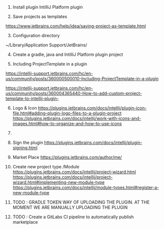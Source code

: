 1) Install plugin
   IntilliJ Platform plugin

2) Save projects as templates

https://www.jetbrains.com/help/idea/saving-project-as-template.html


3) Configuration directory

~/Library/Application Support/JetBrains/<product><version>


4) Create a gradle, java and IntilliJ Platform plugin project

5) Including ProjectTemplate in a plugin

https://intellij-support.jetbrains.com/hc/en-us/community/posts/360000500010-Including-ProjectTemplate-in-a-plugin

https://intellij-support.jetbrains.com/hc/en-us/community/posts/360004365440-How-to-add-custom-project-template-to-intellij-plugin-

6) Logo & Icon
   https://plugins.jetbrains.com/docs/intellij/plugin-icon-file.html#adding-plugin-logo-files-to-a-plugin-project
   https://plugins.jetbrains.com/docs/intellij/work-with-icons-and-images.html#how-to-organize-and-how-to-use-icons
7) 
8) Sign the plugin
https://plugins.jetbrains.com/docs/intellij/plugin-signing.html

9) Market Place
   https://plugins.jetbrains.com/author/me/

10) Create new project type /Module
    https://plugins.jetbrains.com/docs/intellij/project-wizard.html
    https://plugins.jetbrains.com/docs/intellij/project-wizard.html#implementing-new-module-type
    https://plugins.jetbrains.com/docs/intellij/module-types.html#register-a-new-module-type


11) TODO : GRADLE TOKEN WAY OF UPLOADING THE PLUGIN. AT THE MOMENT WE ARE MANUALLY UPLOADING THE PLUGIN
12) TODO : Create a GitLabs CI pipeline to automatically publish marketplace
